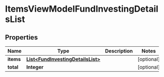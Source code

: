 # ItemsViewModelFundInvestingDetailsList

## Properties
Name | Type | Description | Notes
------------ | ------------- | ------------- | -------------
**items** | [**List&lt;FundInvestingDetailsList&gt;**](FundInvestingDetailsList.md) |  |  [optional]
**total** | **Integer** |  |  [optional]
